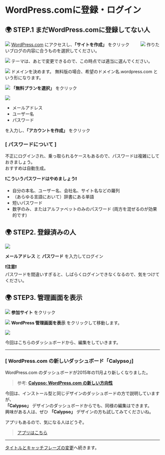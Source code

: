 # WordPress.comに登録・ログイン

## :earth_africa: STEP.1 まだWordPress.comに登録してない人

![](https://i.imgur.com/65Fcjfd.jpg)
[WordPress.com](https://ja.wordpress.com/) にアクセスし、**「サイトを作成」** をクリック
　　
![](https://i.imgur.com/osWMvZ3.png)
作りたいブログの内容に合うものを選択してください。

![](https://i.imgur.com/KpWthfW.png)
テーマは、あとで変更できるので、この時点では適当に選んでください。

![](https://i.imgur.com/PNkkn3F.png)
ドメインを決めます。
無料版の場合、希望のドメイン名.wordpress.com という形になります。

![](https://i.imgur.com/aiNrMVs.png)
**「無料プランを選択」** をクリック

![](https://i.imgur.com/WXlG5zv.png)

* メールアドレス
* ユーザー名
* パスワード

を入力し、**「アカウントを作成」** をクリック

### [ パスワードについて ]

不正にログインされ、乗っ取られるケースもあるので、パスワードは複雑にしておきましょう。  
おすすめは自動生成。

**:exclamation:こういうパスワードはやめましょう:exclamation:**

* 自分の本名、ユーザー名、会社名、サイト名などの羅列
* （あらゆる言語において）辞書にある単語
* 短いパスワード
* 数字のみ、またはアルファベットのみのパスワード
 (両方を混ぜるのが効果的です)

## :earth_africa: STEP2. 登録済みの人

![](https://i.imgur.com/DO9zGZY.jpg)

**メールアドレス** と **パスワード** を入力してログイン

**:exclamation:注意:exclamation:**  
パスワードを間違いすぎると、しばらくログインできなくなるので、気をつけてください。

## :earth_africa: STEP3. 管理画面を表示

![](https://i.imgur.com/mfGw08Y.png)
**参加サイト** をクリック

![](https://i.imgur.com/E3S9pi4.png)
**WordPress 管理画面を表示** をクリックして移動します。

![](https://i.imgur.com/OSh1k92.png)

今回はこちらのダッシュボードから、編集をしていきます。

---

### [ WordPress.com の新しいダッシュボード「Calypso」]
WordPress.com のダッシュボードが2015年の11月より新しくなりました。

> 参考: **[Calypso: WordPress.com の新しい方向性](https://ja.naoko.cc/2015/11/25/calypso-wordpress-com-new-direction/)**

今回は、インストール型と同じデザインのダッシュボードの方で説明していますが、  
**「Calypso」** デザインのダッシュボードからでも、同様の編集はできます。  
興味がある人は、ぜひ **「Calypso」** デザインの方も試してみてくださいね。

アプリもあるので、気になる人はどうぞ。

> [アプリはこちら](https://wordpress.com/me/get-apps) 

---

[タイトルとキャッチフレーズの変更](./hands_on_2.md)へ続きます。
